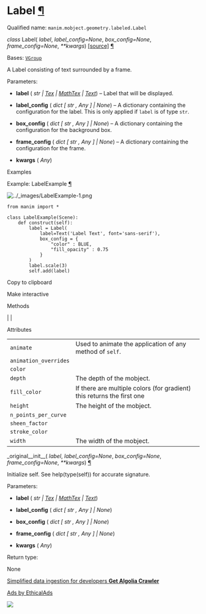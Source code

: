 # Label [¶](https://docs.manim.community/en/stable/reference/manim.mobject.geometry.labeled.Label.html\#label "Link to this heading")

Qualified name: `manim.mobject.geometry.labeled.Label`

_class_ Label( _label_, _label\_config=None_, _box\_config=None_, _frame\_config=None_, _\*\*kwargs_) [\[source\]](https://docs.manim.community/en/stable/_modules/manim/mobject/geometry/labeled.html#Label) [¶](https://docs.manim.community/en/stable/reference/manim.mobject.geometry.labeled.Label.html#manim.mobject.geometry.labeled.Label "Link to this definition")

Bases: [`VGroup`](https://docs.manim.community/en/stable/reference/manim.mobject.types.vectorized_mobject.VGroup.html#manim.mobject.types.vectorized_mobject.VGroup "manim.mobject.types.vectorized_mobject.VGroup")

A Label consisting of text surrounded by a frame.

Parameters:

- **label** ( _str_ _\|_ [_Tex_](https://docs.manim.community/en/stable/reference/manim.mobject.text.tex_mobject.Tex.html#manim.mobject.text.tex_mobject.Tex "manim.mobject.text.tex_mobject.Tex") _\|_ [_MathTex_](https://docs.manim.community/en/stable/reference/manim.mobject.text.tex_mobject.MathTex.html#manim.mobject.text.tex_mobject.MathTex "manim.mobject.text.tex_mobject.MathTex") _\|_ [_Text_](https://docs.manim.community/en/stable/reference/manim.mobject.text.text_mobject.Text.html#manim.mobject.text.text_mobject.Text "manim.mobject.text.text_mobject.Text")) – Label that will be displayed.

- **label\_config** ( _dict_ _\[_ _str_ _,_ _Any_ _\]_ _\|_ _None_) – A dictionary containing the configuration for the label.
This is only applied if `label` is of type `str`.

- **box\_config** ( _dict_ _\[_ _str_ _,_ _Any_ _\]_ _\|_ _None_) – A dictionary containing the configuration for the background box.

- **frame\_config** ( _dict_ _\[_ _str_ _,_ _Any_ _\]_ _\|_ _None_) – A dictionary containing the configuration for the frame.

- **kwargs** ( _Any_)


Examples

Example: LabelExample [¶](https://docs.manim.community/en/stable/reference/manim.mobject.geometry.labeled.Label.html#labelexample)

![../_images/LabelExample-1.png](https://docs.manim.community/en/stable/_images/LabelExample-1.png)

```
from manim import *

class LabelExample(Scene):
    def construct(self):
        label = Label(
            label=Text('Label Text', font='sans-serif'),
            box_config = {
                "color" : BLUE,
                "fill_opacity" : 0.75
            }
        )
        label.scale(3)
        self.add(label)

```

Copy to clipboard

Make interactive

Methods

|
|

Attributes

|     |     |
| --- | --- |
| `animate` | Used to animate the application of any method of `self`. |
| `animation_overrides` |  |
| `color` |  |
| `depth` | The depth of the mobject. |
| `fill_color` | If there are multiple colors (for gradient) this returns the first one |
| `height` | The height of the mobject. |
| `n_points_per_curve` |  |
| `sheen_factor` |  |
| `stroke_color` |  |
| `width` | The width of the mobject. |

\_original\_\_init\_\_( _label_, _label\_config=None_, _box\_config=None_, _frame\_config=None_, _\*\*kwargs_) [¶](https://docs.manim.community/en/stable/reference/manim.mobject.geometry.labeled.Label.html#manim.mobject.geometry.labeled.Label._original__init__ "Link to this definition")

Initialize self. See help(type(self)) for accurate signature.

Parameters:

- **label** ( _str_ _\|_ [_Tex_](https://docs.manim.community/en/stable/reference/manim.mobject.text.tex_mobject.Tex.html#manim.mobject.text.tex_mobject.Tex "manim.mobject.text.tex_mobject.Tex") _\|_ [_MathTex_](https://docs.manim.community/en/stable/reference/manim.mobject.text.tex_mobject.MathTex.html#manim.mobject.text.tex_mobject.MathTex "manim.mobject.text.tex_mobject.MathTex") _\|_ [_Text_](https://docs.manim.community/en/stable/reference/manim.mobject.text.text_mobject.Text.html#manim.mobject.text.text_mobject.Text "manim.mobject.text.text_mobject.Text"))

- **label\_config** ( _dict_ _\[_ _str_ _,_ _Any_ _\]_ _\|_ _None_)

- **box\_config** ( _dict_ _\[_ _str_ _,_ _Any_ _\]_ _\|_ _None_)

- **frame\_config** ( _dict_ _\[_ _str_ _,_ _Any_ _\]_ _\|_ _None_)

- **kwargs** ( _Any_)


Return type:

None

[Simplified data ingestion for developers **Get Algolia Crawler**](https://server.ethicalads.io/proxy/click/8327/019600ee-6172-7443-b8b0-ba007bbc6f0c/)

[Ads by EthicalAds](https://www.ethicalads.io/advertisers/topics/frontend-web/?ref=ea-text)

![](https://server.ethicalads.io/proxy/view/8327/019600ee-6172-7443-b8b0-ba007bbc6f0c/)